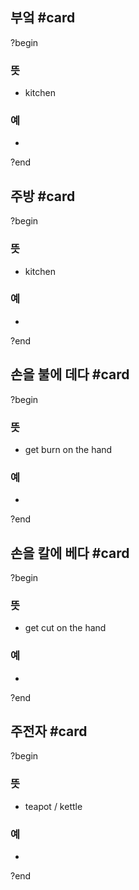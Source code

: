 ## 부엌 #card
?begin
### 뜻
- kitchen
### 예
-
<!--SR:!2026-05-24,287,290-->
?end


## 주방 #card
?begin
### 뜻
- kitchen
### 예
-
?end


## 손을 불에 데다 #card
?begin
### 뜻
- get burn on the hand
### 예
-
<!--SR:!2026-03-30,218,272-->
?end


## 손을 칼에 베다 #card
?begin
### 뜻
- get cut on the hand
### 예
-
<!--SR:!2025-09-24,64,275-->
?end

## 주전자 #card
?begin
### 뜻
- teapot / kettle
### 예
-
?end
